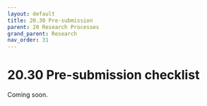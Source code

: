 ```yaml
---
layout: default
title: 20.30 Pre-submission
parent: 20 Research Processes
grand_parent: Research
nav_order: 31
---
```


# 20.30 Pre-submission checklist

Coming soon.